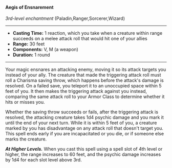 #### Aegis of Ensnarement
*3rd-level enchantment* (Paladin,Ranger,Sorcerer,Wizard)
___
- **Casting Time:** 1 reaction, which you take when a creature within range succeeds on a melee attack roll that would hit one of your allies
- **Range:** 30 feet
- **Components:** V, M (a weapon)
- **Duration:** 1 round
---
Your magic ensnares an attacking enemy, moving it so its attack targets you instead of your ally. The creature that made the triggering attack roll must roll a Charisma saving throw, which happens before the attack's damage is resolved. On a failed save, you teleport it to an unoccupied space within 5 feet of you. It then makes the triggering attack against you instead, comparing the same attack roll to your Armor Class to determine whether it hits or misses you.

Whether the saving throw succeeds or fails, after the triggering attack is resolved, the attacking creature takes 1d4 psychic damage and you mark it until the end of your next turn. While it is within 5 feet of you, a creature marked by you has disadvantage on any attack roll that doesn't target you. This spell ends early if you are incapacitated or you die, or if someone else marks the creature.

***At Higher Levels.*** When you cast this spell using a spell slot of 4th level or higher, the range increases to 60 feet, and the psychic damage increases by 1d4 for each slot level above 3rd.
